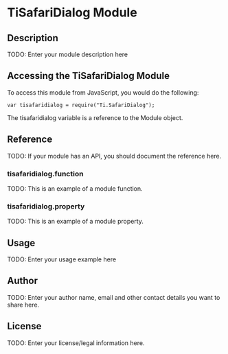 # TiSafariDialog Module

## Description

TODO: Enter your module description here

## Accessing the TiSafariDialog Module

To access this module from JavaScript, you would do the following:

    var tisafaridialog = require("Ti.SafariDialog");

The tisafaridialog variable is a reference to the Module object.

## Reference

TODO: If your module has an API, you should document
the reference here.

### tisafaridialog.function

TODO: This is an example of a module function.

### tisafaridialog.property

TODO: This is an example of a module property.

## Usage

TODO: Enter your usage example here

## Author

TODO: Enter your author name, email and other contact
details you want to share here.

## License

TODO: Enter your license/legal information here.
